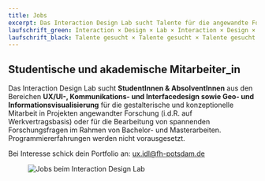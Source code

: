 ```yaml
---
title: Jobs
excerpt: Das Interaction Design Lab sucht Talente für die angewandte Forschung. Wir freuen uns über deine Bewerbung.
laufschrift_green: Interaction × Design × Lab × Interaction × Design × Lab × Interaction × Design × Lab
laufschrift_black: Talente gesucht × Talente gesucht × Talente gesucht × Talente gesucht × Talente gesucht
---
```


## Studentische und akademische Mitarbeiter_in

Das Interaction Design Lab sucht <b>StudentInnen &amp; AbsolventInnen</b> aus den Bereichen <b>UX/UI-, Kommunikations- und Interfacedesign sowie Geo- und Informationsvisualisierung</b> für die gestalterische und konzeptionelle Mitarbeit in Projekten angewandter Forschung (i.d.R. auf Werkvertragsbasis) oder für die Bearbeitung von spannenden Forschungsfragen im Rahmen von Bachelor- und Masterarbeiten. Programmiererfahrungen werden nicht vorausgesetzt.

Bei Interesse schick dein Portfolio an: <a href="mailto:ux.idl@fh-potsdam.de">ux.idl@fh-potsdam.de</a>

<figure class="center">
  <img src="/images/jobs.jpeg" alt="Jobs beim Interaction Design Lab">
</figure>

